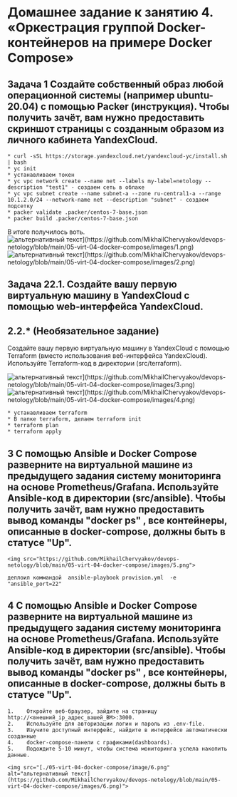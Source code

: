 # Домашнее задание к занятию 4. «Оркестрация группой Docker-контейнеров на примере Docker Compose»

## Задача 1 Создайте собственный образ любой операционной системы (например ubuntu-20.04) с помощью Packer (инструкция). Чтобы получить зачёт, вам нужно предоставить скриншот страницы с созданным образом из личного кабинета YandexCloud.

```
* curl -sSL https://storage.yandexcloud.net/yandexcloud-yc/install.sh | bash  
* yc init
* устанавливаем токен
* yc vpc network create --name net --labels my-label=netology --description "test1" - создаем сеть в облаке
* yc vpc subnet create --name subnet-a --zone ru-central1-a --range 10.1.2.0/24 --network-name net --description "subnet" - создаем подсетку 
* packer validate .packer/centos-7-base.json
* packer build .packer/centos-7-base.json
```
В итоге получилось воть.
<img src="[./05-virt-04-docker-compose/image/1.png" alt="альтернативный текст](https://github.com/MikhailChervyakov/devops-netology/blob/main/05-virt-04-docker-compose/images/1.png)">
<img src="[./05-virt-04-docker-compose/image/2.png" alt="альтернативный текст](https://github.com/MikhailChervyakov/devops-netology/blob/main/05-virt-04-docker-compose/images/2.png)">


## Задача 22.1. Создайте вашу первую виртуальную машину в YandexCloud с помощью web-интерфейса YandexCloud.

## 2.2.* (Необязательное задание)
Создайте вашу первую виртуальную машину в YandexCloud с помощью Terraform (вместо использования веб-интерфейса YandexCloud). Используйте Terraform-код в директории (src/terraform).


<img src=".[/05-virt-04-docker-compose/image/3.png" alt="альтернативный текст](https://github.com/MikhailChervyakov/devops-netology/blob/main/05-virt-04-docker-compose/images/3.png)">
<img src=".[/05-virt-04-docker-compose/image/4.png" alt="альтернативный текст](https://github.com/MikhailChervyakov/devops-netology/blob/main/05-virt-04-docker-compose/images/4.png)">

```
* устанавливаем terraform
* В папке terraform, делаем terraform init
* terraform plan
* terraform apply
```
## 3 С помощью Ansible и Docker Compose разверните на виртуальной машине из предыдущего задания систему мониторинга на основе Prometheus/Grafana. Используйте Ansible-код в директории (src/ansible). Чтобы получить зачёт, вам нужно предоставить вывод команды "docker ps" , все контейнеры, описанные в docker-compose, должны быть в статусе "Up".

```
<img src="https://github.com/MikhailChervyakov/devops-netology/blob/main/05-virt-04-docker-compose/images/5.png">

деплоил коммандой  ansible-playbook provision.yml  -e "ansible_port=22" 
```

## 4 С помощью Ansible и Docker Compose разверните на виртуальной машине из предыдущего задания систему мониторинга на основе Prometheus/Grafana. Используйте Ansible-код в директории (src/ansible). Чтобы получить зачёт, вам нужно предоставить вывод команды "docker ps" , все контейнеры, описанные в docker-compose, должны быть в статусе "Up".
```
1.    Откройте веб-браузер, зайдите на страницу http://<внешний_ip_адрес_вашей_ВМ>:3000.
2.    Используйте для авторизации логин и пароль из .env-file.
3.    Изучите доступный интерфейс, найдите в интерфейсе автоматически созданные   
4.    docker-compose-панели с графиками(dashboards).
5.    Подождите 5-10 минут, чтобы система мониторинга успела накопить данные.

<img src="[./05-virt-04-docker-compose/image/6.png" alt="альтернативный текст](https://github.com/MikhailChervyakov/devops-netology/blob/main/05-virt-04-docker-compose/images/6.png)">

```